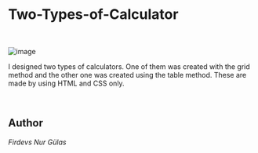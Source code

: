 # Two-Types-of-Calculator

<br>

![image](https://github.com/FirdevsNur/Two-Types-of-Calculator/assets/139908122/b78d8781-823e-46e5-ab15-0fbc66355e6a)


 
I designed two types of calculators. One of them was created with the grid method and the other one was created using the table method. These are made by using HTML and CSS only.


<br>

## Author
 <em> Firdevs Nur Gülas </em>
